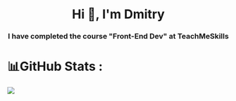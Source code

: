 <h1 align="center">Hi 👋, I'm Dmitry</h1>
<h3 align="center">I have completed the course "Front-End Dev" at TeachMeSkills</h3>


# 📊GitHub Stats :
![](https://github-readme-stats.vercel.app/api?username=DmitryKremenetsky&theme=radical&hide_border=true&include_all_commits=true&count_private=true)<br/>

